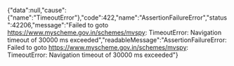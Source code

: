 {"data":null,"cause":{"name":"TimeoutError"},"code":422,"name":"AssertionFailureError","status":42206,"message":"Failed to goto https://www.myscheme.gov.in/schemes/mvspy: TimeoutError: Navigation timeout of 30000 ms exceeded","readableMessage":"AssertionFailureError: Failed to goto https://www.myscheme.gov.in/schemes/mvspy: TimeoutError: Navigation timeout of 30000 ms exceeded"}